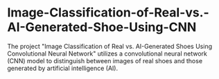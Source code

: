 # Image-Classification-of-Real-vs.-AI-Generated-Shoe-Using-CNN
The project "Image Classification of Real vs. AI-Generated Shoes Using Convolutional Neural Network" utilizes a convolutional neural network (CNN) model to distinguish between images of real shoes and those generated by artificial intelligence (AI). 
